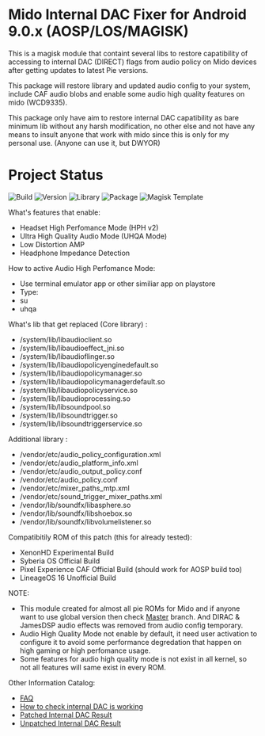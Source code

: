 # Mido Internal DAC Fixer for Android 9.0.x (AOSP/LOS/MAGISK)

This is a magisk module that containt several libs to restore capatibility of accessing to internal DAC (DIRECT) flags from audio policy on Mido devices after getting updates to latest Pie versions.

This package will restore library and updated audio config to your system, include CAF audio blobs and enable some audio high quality features on mido (WCD9335).

This package only have aim to restore internal DAC capatibility as bare minimum lib without any harsh modification, no other else and not have any means to insult anyone that work with mido since this is only for my personal use. (Anyone can use it, but DWYOR)

# Project Status
![Build](https://img.shields.io/badge/Build%20Status-Updated-green.svg) ![Version](https://img.shields.io/badge/Latest%20Version-0.8.4-blue.svg) ![Library](https://img.shields.io/badge/Library%20Base-LiquidRemix%2020181220%20-blue.svg)
![Package](https://img.shields.io/badge/Package-Magisk-blue.svg) ![Magisk Template](https://img.shields.io/badge/Magisk%20Template-v19.0-blue.svg) 

What's features that enable:
- Headset High Perfomance Mode (HPH v2)
- Ultra High Quality Audio Mode (UHQA Mode)
- Low Distortion AMP
- Headphone Impedance Detection

How to active Audio High Perfomance Mode:
- Use terminal emulator app or other similiar app on playstore
- Type:
- su
- uhqa

What's lib that get replaced (Core library) :
- /system/lib/libaudioclient.so
- /system/lib/libaudioeffect_jni.so
- /system/lib/libaudioflinger.so
- /system/lib/libaudiopolicyenginedefault.so
- /system/lib/libaudiopolicymanager.so
- /system/lib/libaudiopolicymanagerdefault.so
- /system/lib/libaudiopolicyservice.so
- /system/lib/libaudioprocessing.so
- /system/lib/libsoundpool.so
- /system/lib/libsoundtrigger.so
- /system/lib/libsoundtriggerservice.so

Additional library :
- /vendor/etc/audio_policy_configuration.xml
- /vendor/etc/audio_platform_info.xml
- /vendor/etc/audio_output_policy.conf
- /vendor/etc/audio_policy.conf
- /vendor/etc/mixer_paths_mtp.xml
- /vendor/etc/sound_trigger_mixer_paths.xml
- /vendor/lib/soundfx/libasphere.so
- /vendor/lib/soundfx/libshoebox.so
- /vendor/lib/soundfx/libvolumelistener.so

Compatibitily ROM of this patch (this for already tested):
- XenonHD Experimental Build
- Syberia OS Official Build
- Pixel Experience CAF Official Build (should work for AOSP build too)
- LineageOS 16 Unofficial Build

NOTE: 
- This module created for almost all pie ROMs for Mido and if anyone want to use global version then check [Master](https://github.com/Nicklas373/Internal_DAC_Fixer/tree/master) branch. And DIRAC & JamesDSP audio effects was removed from audio config temporary.
- Audio High Quality Mode not enable by default, it need user activation to configure it to avoid some performance degredation that happen on high gaming or high perfomance usage.
- Some features for audio high quality mode is not exist in all kernel, so not all features will same exist in every ROM.

Other Information Catalog:
- [FAQ](https://github.com/Nicklas373/Internal_DAC_Fixer/blob/master/docs/FAQ.md)
- [How to check internal DAC is working](https://github.com/Nicklas373/Internal_DAC_Fixer/blob/master/docs/Neutron.md)
- [Patched Internal DAC Result](https://github.com/Nicklas373/Internal_DAC_Fixer/blob/master/docs/Patched.md)
- [Unpatched Internal DAC Result](https://github.com/Nicklas373/Internal_DAC_Fixer/blob/master/docs/Unpatched.md)
